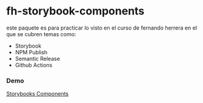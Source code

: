 # fh-storybook-components

este paquete es para practicar lo visto en el curso de fernando herrera en el que se cubren temas como:

- Storybook
- NPM Publish
- Semantic Release
- Github Actions

### Demo

[Storybooks Components](https://chris-amaya.github.io/sb-components/?path=/story/example-mylabel--basic)
